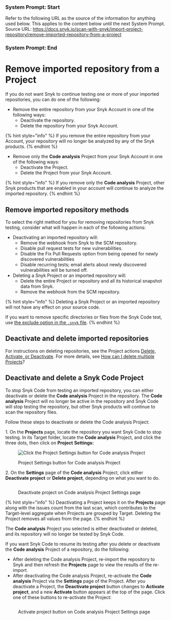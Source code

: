 ### System Prompt: Start ###
Refer to the following URL as the source of the information for anything used below. This applies to the content below until the next System Prompt.
Source URL: https://docs.snyk.io/scan-with-snyk/import-project-repository/remove-imported-repository-from-a-project
### System Prompt: End ###

# Remove imported repository from a Project

If you do not want Snyk to continue testing one or more of your imported repositories, you can do one of the following:

* Remove the entire repository from your Snyk Account in one of the following ways:
  * Deactivate the repository.
  * Delete the repository from your Snyk Account.

{% hint style="info" %}
If you remove the entire repository from your Account, your repository will no longer be analyzed by any of the Snyk products.
{% endhint %}

* Remove only the **Code analysis** Project from your Snyk Account in one of the following ways:
  * Deactivate the Project.
  * Delete the Project from your Snyk Account.

{% hint style="info" %}
If you remove only the **Code analysis** Project, other Snyk products that are enabled in your account will continue to analyze the imported repository.
{% endhint %}

## **Remove imported repository methods**

To select the right method for you for removing repositories from Snyk testing, consider what will happen in each of the following actions:

* Deactivating an imported repository will:
  * Remove the webhook from Snyk to the SCM repository.
  * Disable pull request tests for new vulnerabilities.
  * Disable the Fix Pull Requests option from being opened for newly discovered vulnerabilities
  * Disable recurring tests; email alerts about newly discovered vulnerabilities will be turned off.
* Deleting a Snyk Project or an imported repository will:
  * Delete the entire Project or repository and all its historical snapshot data from Snyk.
  * Remove the webhook from the SCM repository.

{% hint style="info" %}
Deleting a Snyk Project or an imported repository will not have any effect on your source code.

If you want to remove specific directories or files from the Snyk Code test, use [the exclude option in the `.snyk` file](exclude-directories-and-files-from-project-import.md).
{% endhint %}

## **Deactivate and delete imported repositories**

For instructions on deleting repositories, see the Project actions [Delete, Activate, or Deactivate](../../snyk-admin/snyk-projects/#delete-activate-or-deactivate). For more details, see [How can I delete multiple Projects](https://support.snyk.io/s/article/How-can-I-delete-multiple-projects)?

## **Deactivate and delete a Snyk Code Project**

To stop Snyk Code from testing an imported repository, you can either deactivate or delete the **Code analysis** Project in the repository. The **Code analysis** Project will no longer be active in the repository and Snyk Code will stop testing the repository, but other Snyk products will continue to scan the repository files.

Follow these steps to deactivate or delete the Code analysis Project:

1\. On the **Projects** page, locate the repository you want Snyk Code to stop testing. In its Target folder, locate the **Code analysis** Project, and click the three dots, then click on **Project** **Settings:**

<figure><img src="../../.gitbook/assets/code_analysis_project_settings_button.png" alt="Click the Project Settings button for Code analysis Project"><figcaption><p>Project Settings button for Code analysis Project</p></figcaption></figure>

2\. On the **Settings** page of the **Code analysis** Project, click either **Deactivate project** or **Delete project**, depending on what you want to do.

<figure><img src="../../.gitbook/assets/project_settings_deactivate_project.png" alt=""><figcaption><p>Deactivate project on Code analysis Project Settings page</p></figcaption></figure>

{% hint style="info" %}
Deactivating a Project keeps it on the **Projects** page along with the issues count from the last scan, which contributes to the Target-level aggregate when Projects are grouped by Target. Deleting the Project removes all values from the page.
{% endhint %}

The **Code analysis** Project you selected is either deactivated or deleted, and its repository will no longer be tested by Snyk Code.

If you want Snyk Code to resume its testing after you delete or deactivate the **Code analysis** Project of a repository, do the following:

* After deleting the Code analysis Project, re-import the repository to Snyk and then refresh the **Projects** page to view the results of the re-import.
* After deactivating the Code analysis Project, re-activate the **Code analysis** Project via the **Settings** page of the Project. After you deactivate a Project, the **Deactivate project** button changes to **Activate project**, and a new **Activate** button appears at the top of the page. Click one of these buttons to re-activate the Project:

<figure><img src="../../.gitbook/assets/project_settings_activate_project.png" alt=""><figcaption><p>Activate project button on Code analysis Project Settings page</p></figcaption></figure>
